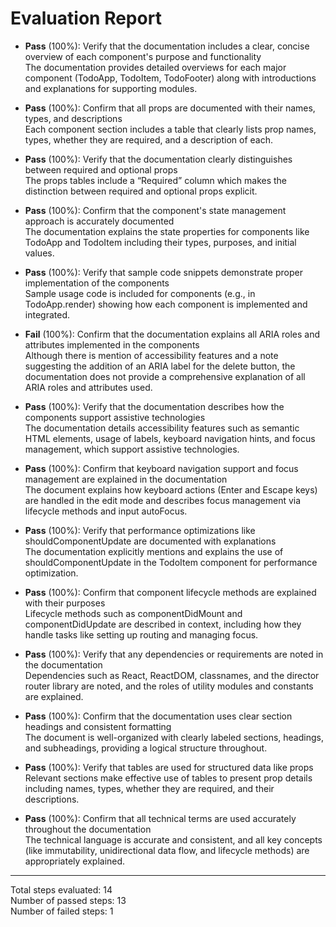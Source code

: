 # Evaluation Report

- **Pass** (100%): Verify that the documentation includes a clear, concise overview of each component's purpose and functionality  
  The documentation provides detailed overviews for each major component (TodoApp, TodoItem, TodoFooter) along with introductions and explanations for supporting modules.

- **Pass** (100%): Confirm that all props are documented with their names, types, and descriptions  
  Each component section includes a table that clearly lists prop names, types, whether they are required, and a description of each.

- **Pass** (100%): Verify that the documentation clearly distinguishes between required and optional props  
  The props tables include a “Required” column which makes the distinction between required and optional props explicit.

- **Pass** (100%): Confirm that the component's state management approach is accurately documented  
  The documentation explains the state properties for components like TodoApp and TodoItem including their types, purposes, and initial values.

- **Pass** (100%): Verify that sample code snippets demonstrate proper implementation of the components  
  Sample usage code is included for components (e.g., in TodoApp.render) showing how each component is implemented and integrated.

- **Fail** (100%): Confirm that the documentation explains all ARIA roles and attributes implemented in the components  
  Although there is mention of accessibility features and a note suggesting the addition of an ARIA label for the delete button, the documentation does not provide a comprehensive explanation of all ARIA roles and attributes used.

- **Pass** (100%): Verify that the documentation describes how the components support assistive technologies  
  The documentation details accessibility features such as semantic HTML elements, usage of labels, keyboard navigation hints, and focus management, which support assistive technologies.

- **Pass** (100%): Confirm that keyboard navigation support and focus management are explained in the documentation  
  The document explains how keyboard actions (Enter and Escape keys) are handled in the edit mode and describes focus management via lifecycle methods and input autoFocus.

- **Pass** (100%): Verify that performance optimizations like shouldComponentUpdate are documented with explanations  
  The documentation explicitly mentions and explains the use of shouldComponentUpdate in the TodoItem component for performance optimization.

- **Pass** (100%): Confirm that component lifecycle methods are explained with their purposes  
  Lifecycle methods such as componentDidMount and componentDidUpdate are described in context, including how they handle tasks like setting up routing and managing focus.

- **Pass** (100%): Verify that any dependencies or requirements are noted in the documentation  
  Dependencies such as React, ReactDOM, classnames, and the director router library are noted, and the roles of utility modules and constants are explained.

- **Pass** (100%): Confirm that the documentation uses clear section headings and consistent formatting  
  The document is well-organized with clearly labeled sections, headings, and subheadings, providing a logical structure throughout.

- **Pass** (100%): Verify that tables are used for structured data like props  
  Relevant sections make effective use of tables to present prop details including names, types, whether they are required, and their descriptions.

- **Pass** (100%): Confirm that all technical terms are used accurately throughout the documentation  
  The technical language is accurate and consistent, and all key concepts (like immutability, unidirectional data flow, and lifecycle methods) are appropriately explained.

---

Total steps evaluated: 14  
Number of passed steps: 13  
Number of failed steps: 1